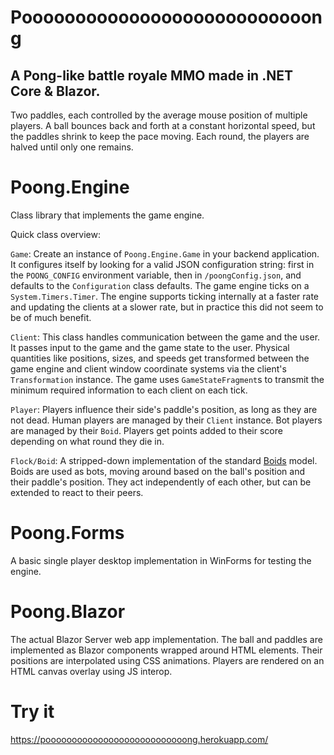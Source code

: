 # Pooooooooooooooooooooooooooong
## A Pong-like battle royale MMO made in .NET Core & Blazor.
Two paddles, each controlled by the average mouse position of multiple players. A ball bounces back and forth at a constant horizontal speed, but the paddles shrink to keep the pace moving. Each round, the players are halved until only one remains.
# Poong.Engine
Class library that implements the game engine.

Quick class overview:

`Game`: Create an instance of `Poong.Engine.Game` in your backend application. It configures itself by looking for a valid JSON configuration string: first in the `POONG_CONFIG` environment variable, then in `/poongConfig.json`, and defaults to the `Configuration` class defaults. The game engine ticks on a `System.Timers.Timer`. The engine supports ticking internally at a faster rate and updating the clients at a slower rate, but in practice this did not seem to be of much benefit.

`Client`: This class handles communication between the game and the user. It passes input to the game and the game state to the user. Physical quantities like positions, sizes, and speeds get transformed between the game engine and client window coordinate systems via the client's `Transformation` instance. The game uses `GameStateFragment`s to transmit the minimum required information to each client on each tick.

`Player`: Players influence their side's paddle's position, as long as they are not dead. Human players are managed by their `Client` instance. Bot players are managed by their `Boid`. Players get points added to their score depending on what round they die in.

`Flock/Boid`: A stripped-down implementation of the standard [Boids](https://en.wikipedia.org/wiki/Boids) model. Boids are used as bots, moving around based on the ball's position and their paddle's position. They act independently of each other, but can be extended to react to their peers.
# Poong.Forms
A basic single player desktop implementation in WinForms for testing the engine.
# Poong.Blazor
The actual Blazor Server web app implementation. The ball and paddles are implemented as Blazor components wrapped around HTML elements. Their positions are interpolated using CSS animations. Players are rendered on an HTML canvas overlay using JS interop.
# Try it
https://pooooooooooooooooooooooooooong.herokuapp.com/